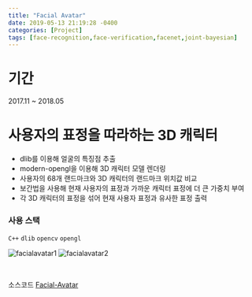 ```yaml
---
title: "Facial Avatar"
date: 2019-05-13 21:19:28 -0400
categories: [Project]
tags: [face-recognition,face-verification,facenet,joint-bayesian]
---
```

# 기간 <br>
2017.11 ~ 2018.05

# 사용자의 표정을 따라하는 3D 캐릭터 <br>

* dlib를 이용해 얼굴의 특징점 추출
* modern-opengl을 이용해 3D 캐릭터 모델 렌더링
* 사용자의 68개 랜드마크와 3D 캐릭터의 랜드마크 위치값 비교
* 보간법을 사용해 현재 사용자의 표정과 가까운 캐릭터 표정에 더 큰 가중치 부여
* 각 3D 캐릭터의 표정을 섞어 현재 사용자 표정과 유사한 표정 출력

### 사용 스택 <br>

`C++` `dlib` `opencv` `opengl`

![facialavatar1](https://user-images.githubusercontent.com/31815711/58609232-d851c200-82e1-11e9-9207-e4d47815153d.png)
![facialavatar2](https://user-images.githubusercontent.com/31815711/58609233-d851c200-82e1-11e9-976a-b3784009ffc6.png)

<br>



소스코드 [Facial-Avatar][avatar-gh]

[avatar-gh]:   https://github.com/godute/Facial-Avatar
